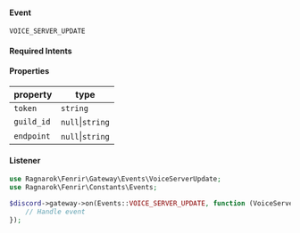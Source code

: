 #### Event
`VOICE_SERVER_UPDATE`

#### Required Intents

#### Properties
|property|type|
|--------|----|
|`token`|`string`|
|`guild_id`|`null`&#124;`string`|
|`endpoint`|`null`&#124;`string`|

#### Listener
```php
use Ragnarok\Fenrir\Gateway\Events\VoiceServerUpdate;
use Ragnarok\Fenrir\Constants\Events;

$discord->gateway->on(Events::VOICE_SERVER_UPDATE, function (VoiceServerUpdate $event) {
    // Handle event
});
```
